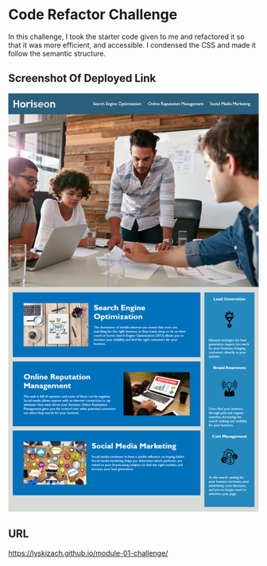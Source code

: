 # Code Refactor Challenge

In this challenge, I took the starter code given to me and refactored it so that it was more efficient, and accessible. I condensed the CSS and made it follow the semantic structure. 

## Screenshot Of Deployed Link
![alt text](01-module-screenshot.png "Screenshot of deployed link")

## URL
https://lyskizach.github.io/module-01-challenge/